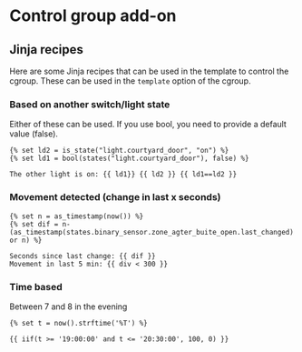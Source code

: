 # Control group add-on

## Jinja recipes

Here are some Jinja recipes that can be used in the template to control the cgroup.
These can be used in the `template` option of the cgroup.

### Based on another switch/light state

Either of these can be used. If you use bool, you need to provide a default value (false).

```jinja
{% set ld2 = is_state("light.courtyard_door", "on") %}
{% set ld1 = bool(states("light.courtyard_door"), false) %}

The other light is on: {{ ld1}} {{ ld2 }} {{ ld1==ld2 }}
```

### Movement detected (change in last x seconds)

```jinja
{% set n = as_timestamp(now()) %}
{% set dif = n-(as_timestamp(states.binary_sensor.zone_agter_buite_open.last_changed) or n) %}

Seconds since last change: {{ dif }}
Movement in last 5 min: {{ div < 300 }}
```

### Time based

Between 7 and 8 in the evening

```jinja
{% set t = now().strftime('%T') %}

{{ iif(t >= '19:00:00' and t <= '20:30:00', 100, 0) }}
```
